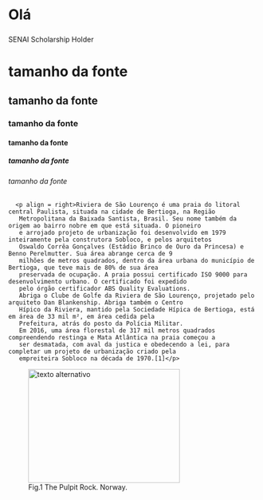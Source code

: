 <h1>Olá</h1>
<h5></h5>SENAI Scholarship Holder</>

<h1>tamanho da fonte</h1>
<h2>tamanho da fonte</h2>
<h3>tamanho da fonte</h3>
<h4>tamanho da fonte</h4>
<h5>tamanho da fonte</h5> 
<h6>tamanho da fonte</h6>
 

      <p align = right>Riviera de São Lourenço é uma praia do litoral central Paulista, situada na cidade de Bertioga, na Região
       Metropolitana da Baixada Santista, Brasil. Seu nome também da origem ao bairro nobre em que está situada. O pioneiro
       e arrojado projeto de urbanização foi desenvolvido em 1979 inteiramente pela construtora Sobloco, e pelos arquitetos
       Oswaldo Corrêa Gonçalves (Estádio Brinco de Ouro da Princesa) e Benno Perelmutter. Sua área abrange cerca de 9
       milhões de metros quadrados, dentro da área urbana do município de Bertioga, que teve mais de 80% de sua área
       preservada de ocupação. A praia possui certificado ISO 9000 para desenvolvimento urbano. O certificado foi expedido
       pelo órgão certificador ABS Quality Evaluations.
       Abriga o Clube de Golfe da Riviera de São Lourenço, projetado pelo arquiteto Dan Blankenship. Abriga também o Centro
       Hípico da Riviera, mantido pela Sociedade Hípica de Bertioga, está em área de 33 mil m², em área cedida pela
       Prefeitura, atrás do posto da Polícia Militar.
       Em 2016, uma área florestal de 317 mil metros quadrados compreendendo restinga e Mata Atlântica na praia começou a
       ser desmatada, com aval da justica e obedecendo a lei, para completar um projeto de urbanização criado pela
       empreiteira Sobloco na década de 1970.[1]</p>
       
<figure>
<img src="Riviera de São Lourenço.PNG" alt="texto alternativo" width="304" height="228"> <figcaption>Fig.1 The Pulpit Rock. Norway. </figcaption>
</figure>
